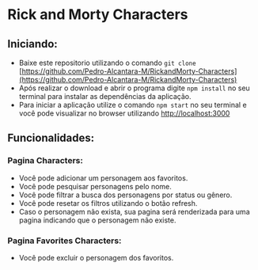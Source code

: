 # Rick and Morty Characters

## Iniciando:

 - Baixe este repositorio utilizando o comando `git clone` [https://github.com/Pedro-Alcantara-M/RickandMorty-Characters](https://github.com/Pedro-Alcantara-M/RickandMorty-Characters)
- Após realizar o download e abrir o programa digite `npm install` no seu terminal para instalar as dependências da aplicação.
- Para iniciar a aplicação utilize o comando `npm start` no seu terminal e você pode visualizar no browser utilizando [http://localhost:3000](http://localhost:3000)

## Funcionalidades:

### Pagina Characters:

- Você pode adicionar um personagem aos favoritos.
- Você pode pesquisar personagens pelo nome.
- Você pode filtrar a busca dos personagens por status ou gênero.
- Você pode resetar os filtros utilizando o botão refresh.
- Caso o personagem não exista, sua pagina será renderizada para uma pagina indicando que o personagem não existe.

### Pagina Favorites Characters:

- Você pode excluir o personagem dos favoritos.
